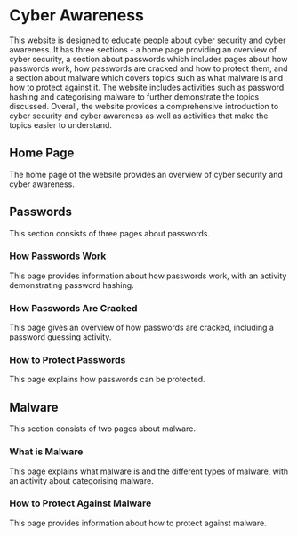 # Cyber Awareness
This website is designed to educate people about cyber security and cyber awareness. It has three sections - a home page providing an overview of cyber security, a section about passwords which includes pages about how passwords work, how passwords are cracked and how to protect them, and a section about malware which covers topics such as what malware is and how to protect against it. The website includes activities such as password hashing and categorising malware to further demonstrate the topics discussed. Overall, the website provides a comprehensive introduction to cyber security and cyber awareness as well as activities that make the topics easier to understand.

## Home Page
The home page of the website provides an overview of cyber security and cyber awareness.

## Passwords
This section consists of three pages about passwords. 

### How Passwords Work
This page provides information about how passwords work, with an activity demonstrating password hashing.

### How Passwords Are Cracked
This page gives an overview of how passwords are cracked, including a password guessing activity.

### How to Protect Passwords
This page explains how passwords can be protected.

## Malware
This section consists of two pages about malware. 

### What is Malware
This page explains what malware is and the different types of malware, with an activity about categorising malware.

### How to Protect Against Malware
This page provides information about how to protect against malware.
